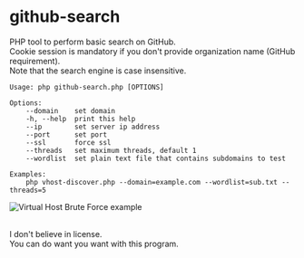 # github-search
PHP tool to perform basic search on GitHub.  
Cookie session is mandatory if you don't provide organization name (GitHub requirement).  
Note that the search engine is case insensitive.  

```
Usage: php github-search.php [OPTIONS]

Options:
	--domain	set domain
	-h, --help	print this help
	--ip		set server ip address
	--port		set port
	--ssl		force ssl
	--threads	set maximum threads, default 1
	--wordlist	set plain text file that contains subdomains to test

Examples:
	php vhost-discover.php --domain=example.com --wordlist=sub.txt --threads=5
```

<img src="https://raw.githubusercontent.com/gwen001/vhost-brute/master/example.jpg" alt="Virtual Host Brute Force example">
<br><br>

I don't believe in license.  
You can do want you want with this program.  

